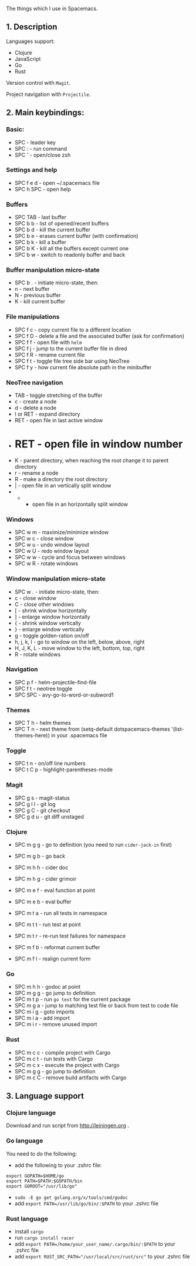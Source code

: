 The things which I use in Spacemacs.

## 1. Description

Languages support:

* Clojure
* JavaScript
* Go
* Rust

Version control with `Magit`.

Project navigation with `Projectile`.


## 2. Main keybindings:

### Basic:

* SPC - leader key
* SPC : - run command
* SPC ' - open/close zsh


### Settings and help

* SPC f e d - open ~/.spacemacs file
* SPC h SPC - open help


### Buffers

* SPC TAB - last buffer
* SPC b b - list of opened/recent buffers
* SPC b d - kill the current buffer
* SPC b e - erases current buffer (with confirmation)
* SPC b k - kill a buffer
* SPC b K - kill all the buffers except current one
* SPC b w - switch to readonly buffer and back


### Buffer manipulation micro-state

* SPC b . - initiate micro-state, then:
* n - next buffer
* N - previous buffer
* K - kill current buffer


### File manipulations

* SPC f c - copy current file to a different location
* SPC f D - delete a file and the associated buffer (ask for confirmation)
* SPC f f - open file with `helm`
* SPC f j - jump to the current buffer file in dired
* SPC f R - rename current file
* SPC f t - toggle file tree side bar using NeoTree
* SPC f y - how current file absolute path in the minibuffer


### NeoTree navigation

* TAB - toggle stretching of the buffer
* c - create a node
* d - delete a node
* l or RET - expand directory
* RET - open file in last active window
* # RET - open file in window number #
* K - parent directory, when reaching the root change it to parent directory
* r - rename a node
* R - make a directory the root directory
* | - open file in an vertically split window
* - - open file in an horizontally split window
 

### Windows

* SPC w m - maximize/minimize window
* SPC w c - close window
* SPC w u - undo window layout
* SPC w U - redo window layout
* SPC w w - cycle and focus between windows
* SPC w R - rotate windows


### Window manipulation micro-state

* SPC w . - initiate micro-state, then:
* c - close window
* C - close other windows
* [ - shrink window horizontally
* ] - enlarge window horizontally
* { - shrink window vertically
* } - enlarge window vertically
* g - toggle golden-ration on/off
* h, j, k, l - go to window on the left, below, above, right
* H, J, K, L - move window to the left, bottom, top, right
* R - rotate windows


### Navigation

* SPC p f - helm-projectile-find-file
* SPC f t - neotree toggle
* SPC SPC - avy-go-to-word-or-subword1


### Themes

* SPC T h - helm themes
* SPC T n - next theme from (setq-default dotspacemacs-themes '(list-themes-here)) in your .spacemacs file


### Toggle

* SPC t n - on/off line numbers
* SPC t C p - highlight-parentheses-mode


### Magit

* SPC g s - magit-status
* SPC g l l - git log
* SPC g C - git checkout
* SPC g d u - git diff unstaged


### Clojure

* SPC m g g - go to definition (you need to run `cider-jack-in` first)
* SPC m g b - go back
* SPC m h h - cider doc
* SPC m h g - cider grimoir 

* SPC m e f - eval function at point
* SPC m e b - eval buffer

* SPC m t a - run all tests in namespace
* SPC m t t - run test at point
* SPC m t r - re-run test failures for namespace

* SPC m f b - reformat current buffer
* SPC m f l - realign current form


### Go

* SPC m h h - godoc at point
* SPC m g g - go jump to definition
* SPC m t p - run `go test` for the current package
* SPC m g a - jump to matching test file or back from test to code file
* SPC m i g - goto imports
* SPC m i a - add import
* SPC m i r - remove unused import


### Rust

* SPC m c c - compile project with Cargo
* SPC m c t - run tests with Cargo
* SPC m c x - execute the project with Cargo
* SPC m g g - go jump to definition 
* SPC m c C - remove build artifacts with Cargo


## 3. Language support

### Clojure language

Download and run script from http://leiningen.org .


### Go language

You need to do the following:

* add the following to your .zshrc file:
```
export GOPATH=$HOME/go
export PATH=$PATH:$GOPATH/bin
export GOROOT="/usr/lib/go"
```
* `sudo -E go get golang.org/x/tools/cmd/godoc`
* add `export PATH=/usr/lib/go/bin/:$PATH` to your .zshrc file


### Rust language

* install `cargo`
* run `cargo install racer`
* add `export PATH=/home/your_user_name/.cargo/bin/:$PATH` to your .zshrc file
* add `export RUST_SRC_PATH="/usr/local/src/rust/src"` to your .zshrc file


